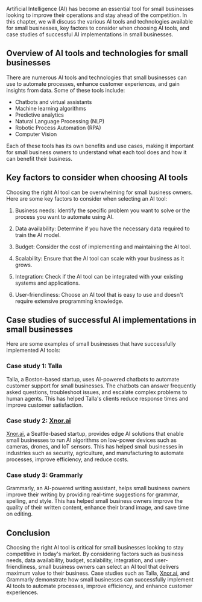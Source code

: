 
Artificial Intelligence (AI) has become an essential tool for small businesses looking to improve their operations and stay ahead of the competition. In this chapter, we will discuss the various AI tools and technologies available for small businesses, key factors to consider when choosing AI tools, and case studies of successful AI implementations in small businesses.

Overview of AI tools and technologies for small businesses
----------------------------------------------------------

There are numerous AI tools and technologies that small businesses can use to automate processes, enhance customer experiences, and gain insights from data. Some of these tools include:

* Chatbots and virtual assistants
* Machine learning algorithms
* Predictive analytics
* Natural Language Processing (NLP)
* Robotic Process Automation (RPA)
* Computer Vision

Each of these tools has its own benefits and use cases, making it important for small business owners to understand what each tool does and how it can benefit their business.

Key factors to consider when choosing AI tools
----------------------------------------------

Choosing the right AI tool can be overwhelming for small business owners. Here are some key factors to consider when selecting an AI tool:

1. Business needs: Identify the specific problem you want to solve or the process you want to automate using AI.

2. Data availability: Determine if you have the necessary data required to train the AI model.

3. Budget: Consider the cost of implementing and maintaining the AI tool.

4. Scalability: Ensure that the AI tool can scale with your business as it grows.

5. Integration: Check if the AI tool can be integrated with your existing systems and applications.

6. User-friendliness: Choose an AI tool that is easy to use and doesn't require extensive programming knowledge.

Case studies of successful AI implementations in small businesses
-----------------------------------------------------------------

Here are some examples of small businesses that have successfully implemented AI tools:

### Case study 1: Talla

Talla, a Boston-based startup, uses AI-powered chatbots to automate customer support for small businesses. The chatbots can answer frequently asked questions, troubleshoot issues, and escalate complex problems to human agents. This has helped Talla's clients reduce response times and improve customer satisfaction.

### Case study 2: [Xnor.ai](http://Xnor.ai)

[Xnor.ai](http://Xnor.ai), a Seattle-based startup, provides edge AI solutions that enable small businesses to run AI algorithms on low-power devices such as cameras, drones, and IoT sensors. This has helped small businesses in industries such as security, agriculture, and manufacturing to automate processes, improve efficiency, and reduce costs.

### Case study 3: Grammarly

Grammarly, an AI-powered writing assistant, helps small business owners improve their writing by providing real-time suggestions for grammar, spelling, and style. This has helped small business owners improve the quality of their written content, enhance their brand image, and save time on editing.

Conclusion
----------

Choosing the right AI tool is critical for small businesses looking to stay competitive in today's market. By considering factors such as business needs, data availability, budget, scalability, integration, and user-friendliness, small business owners can select an AI tool that delivers maximum value to their business. Case studies such as Talla, [Xnor.ai](http://Xnor.ai), and Grammarly demonstrate how small businesses can successfully implement AI tools to automate processes, improve efficiency, and enhance customer experiences.
